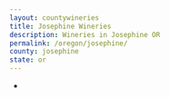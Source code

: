 ```yaml
---
layout: countywineries
title: Josephine Wineries
description: Wineries in Josephine OR
permalink: /oregon/josephine/
county: josephine
state: or
---
```

-
